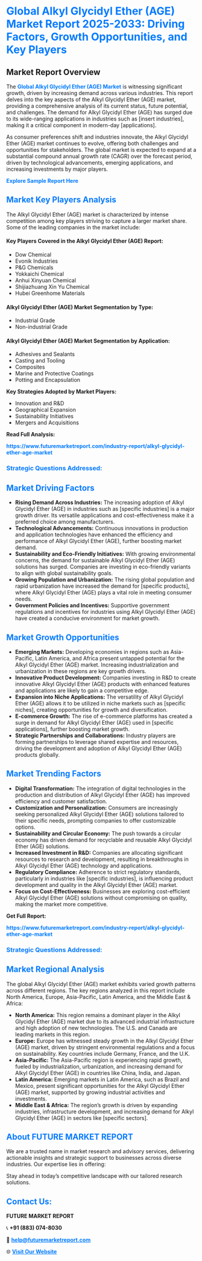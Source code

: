 <h1 style="color: #007BFF;">Global Alkyl Glycidyl Ether (AGE) Market Report 2025-2033: Driving Factors, Growth Opportunities, and Key Players</h1>

<section id="overview">
<h2>Market Report Overview</h2>
<p>The <a href="https://www.futuremarketreport.com/industry-report/alkyl-glycidyl-ether-age-market" style="color: #007BFF; text-decoration: none;"><strong>Global Alkyl Glycidyl Ether (AGE) Market</strong></a> is witnessing significant growth, driven by increasing demand across various industries. This report delves into the key aspects of the Alkyl Glycidyl Ether (AGE) market, providing a comprehensive analysis of its current status, future potential, and challenges. The demand for Alkyl Glycidyl Ether (AGE) has surged due to its wide-ranging applications in industries such as [insert industries], making it a critical component in modern-day [applications].</p>
<p>As consumer preferences shift and industries innovate, the Alkyl Glycidyl Ether (AGE) market continues to evolve, offering both challenges and opportunities for stakeholders. The global market is expected to expand at a substantial compound annual growth rate (CAGR) over the forecast period, driven by technological advancements, emerging applications, and increasing investments by major players.</p>
</section>

<section id="overview">
<p><a href="https://www.futuremarketreport.com/request-sample/reportId=91637" style="color: #007BFF; text-decoration: none;"><strong>Explore Sample Report Here</strong></a></p>
</section>

<section id="key-players">
<h2 style="color: #007BFF;">Market Key Players Analysis</h2>
<p>The Alkyl Glycidyl Ether (AGE) market is characterized by intense competition among key players striving to capture a larger market share. Some of the leading companies in the market include:</p>
<h4>Key Players Covered in the Alkyl Glycidyl Ether (AGE) Report:</h4>
<ul><li>Dow Chemical</li><li>Evonik Industries</li><li>P&amp;G Chemicals</li><li>Yokkaichi Chemical</li><li>Anhui Xinyuan Chemical</li><li>Shijiazhuang Xin Yu Chemical</li><li>Hubei Greenhome Materials</li></ul>
<h4>Alkyl Glycidyl Ether (AGE) Market Segmentation by Type:</h4>
<ul><li>Industrial Grade</li><li>Non-industrial Grade</li></ul>

<h4>Alkyl Glycidyl Ether (AGE) Market Segmentation by Application:</h4>
<ul><li>Adhesives and Sealants</li><li>Casting and Tooling</li><li>Composites</li><li>Marine and Protective Coatings</li><li>Potting and Encapsulation</li></ul>
<p><strong>Key Strategies Adopted by Market Players:</strong></p>
<ul>
<li>Innovation and R&D</li>
<li>Geographical Expansion</li>
<li>Sustainability Initiatives</li>
<li>Mergers and Acquisitions</li>
</ul>
</section>

<section>
<p><strong>Read Full Analysis: </strong></p><a href="https://www.futuremarketreport.com/industry-report/alkyl-glycidyl-ether-age-market" style="color: #007BFF; text-decoration: none;"><strong>https://www.futuremarketreport.com/industry-report/alkyl-glycidyl-ether-age-market</strong></a>
<h3 style="color: #007BFF;">Strategic Questions Addressed:</h3>
</section>

<section id="driving-factors">
<h2 style="color: #007BFF;">Market Driving Factors</h2>
<ul>
<li><strong>Rising Demand Across Industries:</strong> The increasing adoption of Alkyl Glycidyl Ether (AGE) in industries such as [specific industries] is a major growth driver. Its versatile applications and cost-effectiveness make it a preferred choice among manufacturers.</li>
<li><strong>Technological Advancements:</strong> Continuous innovations in production and application technologies have enhanced the efficiency and performance of Alkyl Glycidyl Ether (AGE), further boosting market demand.</li>
<li><strong>Sustainability and Eco-Friendly Initiatives:</strong> With growing environmental concerns, the demand for sustainable Alkyl Glycidyl Ether (AGE) solutions has surged. Companies are investing in eco-friendly variants to align with global sustainability goals.</li>
<li><strong>Growing Population and Urbanization:</strong> The rising global population and rapid urbanization have increased the demand for [specific products], where Alkyl Glycidyl Ether (AGE) plays a vital role in meeting consumer needs.</li>
<li><strong>Government Policies and Incentives:</strong> Supportive government regulations and incentives for industries using Alkyl Glycidyl Ether (AGE) have created a conducive environment for market growth.</li>
</ul>
</section>

<section id="growth-opportunities">
<h2 style="color: #007BFF;">Market Growth Opportunities</h2>
<ul>
<li><strong>Emerging Markets:</strong> Developing economies in regions such as Asia-Pacific, Latin America, and Africa present untapped potential for the Alkyl Glycidyl Ether (AGE) market. Increasing industrialization and urbanization in these regions are key growth drivers.</li>
<li><strong>Innovative Product Development:</strong> Companies investing in R&D to create innovative Alkyl Glycidyl Ether (AGE) products with enhanced features and applications are likely to gain a competitive edge.</li>
<li><strong>Expansion into Niche Applications:</strong> The versatility of Alkyl Glycidyl Ether (AGE) allows it to be utilized in niche markets such as [specific niches], creating opportunities for growth and diversification.</li>
<li><strong>E-commerce Growth:</strong> The rise of e-commerce platforms has created a surge in demand for Alkyl Glycidyl Ether (AGE) used in [specific applications], further boosting market growth.</li>
<li><strong>Strategic Partnerships and Collaborations:</strong> Industry players are forming partnerships to leverage shared expertise and resources, driving the development and adoption of Alkyl Glycidyl Ether (AGE) products globally.</li>
</ul>
</section>

<section id="trending-factors">
<h2 style="color: #007BFF;">Market Trending Factors</h2>
<ul>
<li><strong>Digital Transformation:</strong> The integration of digital technologies in the production and distribution of Alkyl Glycidyl Ether (AGE) has improved efficiency and customer satisfaction.</li>
<li><strong>Customization and Personalization:</strong> Consumers are increasingly seeking personalized Alkyl Glycidyl Ether (AGE) solutions tailored to their specific needs, prompting companies to offer customizable options.</li>
<li><strong>Sustainability and Circular Economy:</strong> The push towards a circular economy has driven demand for recyclable and reusable Alkyl Glycidyl Ether (AGE) solutions.</li>
<li><strong>Increased Investment in R&D:</strong> Companies are allocating significant resources to research and development, resulting in breakthroughs in Alkyl Glycidyl Ether (AGE) technology and applications.</li>
<li><strong>Regulatory Compliance:</strong> Adherence to strict regulatory standards, particularly in industries like [specific industries], is influencing product development and quality in the Alkyl Glycidyl Ether (AGE) market.</li>
<li><strong>Focus on Cost-Effectiveness:</strong> Businesses are exploring cost-efficient Alkyl Glycidyl Ether (AGE) solutions without compromising on quality, making the market more competitive.</li>
</ul>
</section>

<section>
<p><strong>Get Full Report: </strong></p><a href="https://www.futuremarketreport.com/industry-report/alkyl-glycidyl-ether-age-market" style="color: #007BFF; text-decoration: none;"><strong>https://www.futuremarketreport.com/industry-report/alkyl-glycidyl-ether-age-market</strong></a>
<h3 style="color: #007BFF;">Strategic Questions Addressed:</h3>
</section>


<section id="regional-analysis">
<h2 style="color: #007BFF;">Market Regional Analysis</h2>
<p>The global Alkyl Glycidyl Ether (AGE) market exhibits varied growth patterns across different regions. The key regions analyzed in this report include North America, Europe, Asia-Pacific, Latin America, and the Middle East & Africa:</p>
<ul>
<li><strong>North America:</strong> This region remains a dominant player in the Alkyl Glycidyl Ether (AGE) market due to its advanced industrial infrastructure and high adoption of new technologies. The U.S. and Canada are leading markets in this region.</li>
<li><strong>Europe:</strong> Europe has witnessed steady growth in the Alkyl Glycidyl Ether (AGE) market, driven by stringent environmental regulations and a focus on sustainability. Key countries include Germany, France, and the U.K.</li>
<li><strong>Asia-Pacific:</strong> The Asia-Pacific region is experiencing rapid growth, fueled by industrialization, urbanization, and increasing demand for Alkyl Glycidyl Ether (AGE) in countries like China, India, and Japan.</li>
<li><strong>Latin America:</strong> Emerging markets in Latin America, such as Brazil and Mexico, present significant opportunities for the Alkyl Glycidyl Ether (AGE) market, supported by growing industrial activities and investments.</li>
<li><strong>Middle East & Africa:</strong> The region’s growth is driven by expanding industries, infrastructure development, and increasing demand for Alkyl Glycidyl Ether (AGE) in sectors like [specific sectors].</li>
</ul>
</section>

<footer>
<h2 style="color: #007BFF;">About FUTURE MARKET REPORT</h2>
<p>We are a trusted name in market research and advisory services, delivering actionable insights and strategic support to businesses across diverse industries. Our expertise lies in offering:</p>

<p>Stay ahead in today’s competitive landscape with our tailored research solutions.</p>

<h2 style="color: #007BFF;">Contact Us:</h2>
<p><strong>FUTURE MARKET REPORT</strong></p>
<p>📞 <strong>+91 (883) 074-8030</strong></p>
<p>📧 <strong><a href="mailto:help@futuremarketreport.com" style="color: #007BFF;">help@futuremarketreport.com</a></strong></p>
<p>🌐 <strong><a href="https://www.futuremarketreport.com/" style="color: #007BFF;">Visit Our Website</a></strong></p>
</footer>